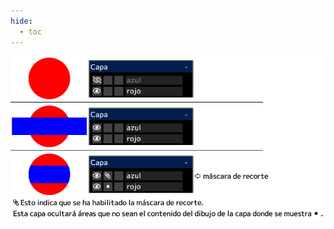 ```yaml
---
hide:
  - toc
---
```


<!-- https://steamcommunity.com/sharedfiles/filedetails/?id=2954705042 -->

![clipping_mask](./image/clipping_mask.png)
